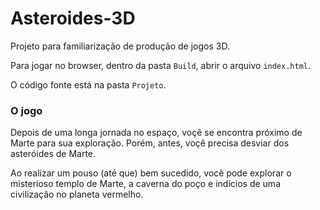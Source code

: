 # Asteroides-3D

Projeto para familiarização de produção de jogos 3D.

Para jogar no browser, dentro da pasta `Build`, abrir o arquivo `index.html`.

O código fonte está na pasta `Projeto`.

### O jogo

Depois de uma longa jornada no espaço, voçê se encontra próximo de Marte para sua exploração. Porém, antes, voçê precisa desviar dos asteróides de Marte.

Ao realizar um pouso (até que) bem sucedido, você pode explorar o misterioso templo de Marte, a caverna do poço e indícios de uma civilização no planeta vermelho.
